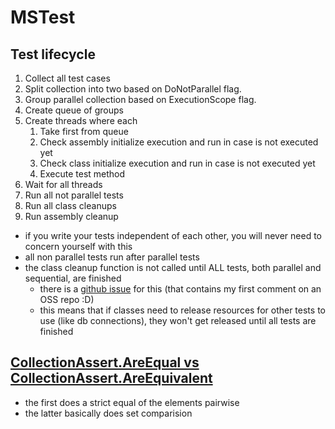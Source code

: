 # MSTest

## Test lifecycle
1. Collect all test cases
1. Split collection into two based on DoNotParallel flag.
1. Group parallel collection based on ExecutionScope flag.
1. Create queue of groups
1. Create threads where each
    1. Take first from queue
    1. Check assembly initialize execution and run in case is not executed yet
    1. Check class initialize execution and run in case is not executed yet
    1. Execute test method
1. Wait for all threads
1. Run all not parallel tests
1. Run all class cleanups
1. Run assembly cleanup
- if you write your tests independent of each other, you will never need to concern yourself with this
- all non parallel tests run after parallel tests
- the class cleanup function is not called until ALL tests, both parallel and sequential, are finished
  - there is a [github issue](https://github.com/microsoft/testfx/issues/580) for this (that contains my first comment on an OSS repo :D)
  - this means that if classes need to release resources for other tests to use (like db connections), they won't get released until all tests are finished

## [CollectionAssert.AreEqual vs CollectionAssert.AreEquivalent](https://stackoverflow.com/questions/29757258/collectionassert-areequivalent-vs-assert-equals#:~:text=AreEqual%20check%20that%20they%20have,same%20items%2C%20in%20any%20order.)
- the first does a strict equal of the elements pairwise
- the latter basically does set comparision